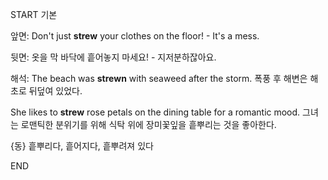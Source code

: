 START
기본

앞면:
Don't just **strew** your clothes on the floor! - It's a mess.

뒷면:
옷을 막 바닥에 흩어놓지 마세요! - 지저분하잖아요.

해석:
The beach was **strewn** with seaweed after the storm. 
폭풍 후 해변은 해초로 뒤덮여 있었다.

She likes to **strew** rose petals on the dining table for a romantic mood. 
그녀는 로맨틱한 분위기를 위해 식탁 위에 장미꽃잎을 흩뿌리는 것을 좋아한다.

{동} 흩뿌리다, 흩어지다, 흩뿌려져 있다
<!--ID: 1743590284538-->
END